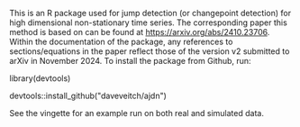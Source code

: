 This is an R package used for jump detection (or changepoint detection) for high dimensional non-stationary time series. The corresponding paper this method is based on can be found at https://arxiv.org/abs/2410.23706. Within the documentation of the package, any references to sections/equations in the paper reflect those of the version v2 submitted to arXiv in November 2024. To install the package from Github, run:

library(devtools)

devtools::install_github("daveveitch/ajdn")

See the vingette for an example run on both real and simulated data.
